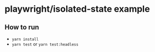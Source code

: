 # playwright/isolated-state example

## How to run

- `yarn install`
- `yarn test` or `yarn test:headless`
